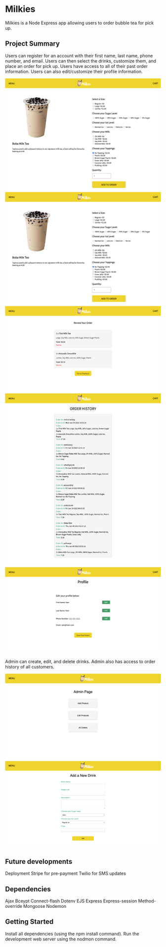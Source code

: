# Milkies

Milkies is a Node Express app allowing users to order bubble tea for pick up.

## Project Summary

Users can register for an account with their first name, last name, phone number, and email. Users can then select the drinks, customize them, and place an order for pick up. Users have access to all of their past order information. Users can also edit/customize their profile information.

!["login page"](https://github.com/mpham-12/food-app/blob/main/docs/order.png)
!["order page"](https://github.com/mpham-12/food-app/blob/main/docs/order.png)
!["cart page"](https://github.com/mpham-12/food-app/blob/main/docs/cart.png)
!["order history page"](https://github.com/mpham-12/food-app/blob/main/docs/order%20history.png)
!["profile page"](https://github.com/mpham-12/food-app/blob/main/docs/profile.png)

Admin can create, edit, and delete drinks. Admin also has access to order history of all customers.

!["admin page"](https://github.com/mpham-12/food-app/blob/main/docs/admin.png)
!["admin create page"](https://github.com/mpham-12/food-app/blob/main/docs/admin-create.png)

## Future developments

Deployment
Stripe for pre-payment
Twilio for SMS updates

## Dependencies

Ajax
Bceypt
Connect-flash
Dotenv
EJS
Express
Express-session
Method-override
Mongoose
Nodemon

## Getting Started

Install all dependencies (using the npm install command).
Run the development web server using the nodmon command.